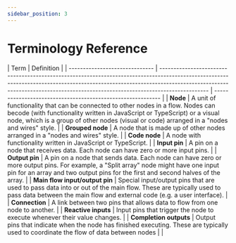```yaml
---
sidebar_position: 3
---
```


# Terminology Reference

| Term                           | Definition                                                                                                                                                                                                                                                  |
| ------------------------------ | ----------------------------------------------------------------------------------------------------------------------------------------------------------------------------------------------------------------------------------------------------------- | ----------------------------------------------------------- |
| **Node**                       | A unit of functionality that can be connected to other nodes in a flow. Nodes can becode (with functionality written in JavaScript or TypeScript) or a visual node, which is a group of other nodes (visual or code) arranged in a "nodes and wires" style. |
| **Grouped node**               | A node that is made up of other nodes arranged in a "nodes and wires" style.                                                                                                                                                                                |
| **Code node**                  | A node with functionality written in JavaScript or TypeScript.                                                                                                                                                                                              |
| **Input pin**                  | A pin on a node that receives data. Each node can have zero or more input pins.                                                                                                                                                                             |
| **Output pin**                 | A pin on a node that sends data. Each node can have zero or more output pins. For example, a "Split array" node might have one input pin for an array and two output pins for the first and second halves of the array.                                     |
| **Main flow input/output pin** | Special input/output pins that are used to pass data into or out of the main flow. These are typically used to pass data between the main flow and external code (e.g. a user interface).                                                                   |
| **Connection**                 | A link between two pins that allows data to flow from one node to another.                                                                                                                                                                                  |
| **Reactive inputs**            | Input pins that trigger the node to execute whenever their value changes.                                                                                                                                                                                   |
| **Completion outputs**         | Output pins that indicate when the node has finished executing. These are typically used to coordinate the flow of data between nodes                                               | |
